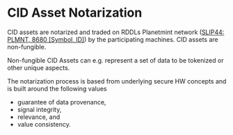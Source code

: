 # CID Asset Notarization

CID assets are notarized and traded on RDDLs Planetmint network ([SLIP44:  PLMNT, 8680 \[Symbol, ID\]](https://github.com/satoshilabs/slips/blob/master/slip-0044.md)) by the participating machines. CID assets are non-fungible.&#x20;

Non-fungible CID Assets can e.g. represent a set of data to be tokenized or other unique aspects.&#x20;

The notarization process is based from underlying secure HW concepts and is built around the following values

* guarantee of data provenance,
* signal integrity,
* relevance, and
* value consistency.
